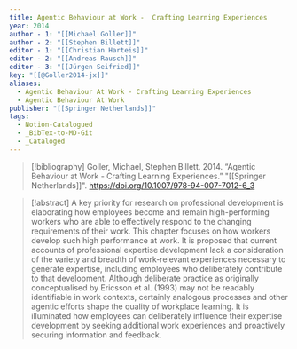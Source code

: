 ```yaml
---
title: Agentic Behaviour at Work -  Crafting Learning Experiences
year: 2014
author - 1: "[[Michael Goller]]"
author - 2: "[[Stephen Billett]]"
editor - 1: "[[Christian Harteis]]"
editor - 2: "[[Andreas Rausch]]"
editor - 3: "[[Jürgen Seifried]]"
key: "[[@Goller2014-jx]]"
aliases:
  - Agentic Behaviour At Work - Crafting Learning Experiences
  - Agentic Behaviour At Work
publisher: "[[Springer Netherlands]]"
tags:
  - Notion-Catalogued
  - _BibTex-to-MD-Git
  - _Cataloged
---
```


> [!bibliography]
> Goller, Michael, Stephen Billett. 2014. “Agentic Behaviour at Work -  Crafting Learning Experiences.” "[[Springer Netherlands]]". https://doi.org/10.1007/978-94-007-7012-6_3

> [!abstract]
> A key priority for research on professional development is elaborating how employees become and remain high-performing workers who are able to effectively respond to the changing requirements of their work. This chapter focuses on how workers develop such high performance at work. It is proposed that current accounts of professional expertise development lack a consideration of the variety and breadth of work-relevant experiences necessary to generate expertise, including employees who deliberately contribute to that development. Although deliberate practice as originally conceptualised by Ericsson et al. (1993) may not be readably identifiable in work contexts, certainly analogous processes and other agentic efforts shape the quality of workplace learning. It is illuminated how employees can deliberately influence their expertise development by seeking additional work experiences and proactively securing information and feedback.